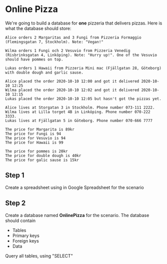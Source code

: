 # Online Pizza

We're going to build a database for **one** pizzeria that delivers pizzas. Here is what the database should store:

    Alice orders 2 Margaritas and 3 Fungi from Pizzeria Formaggio (Flemingsgatan 7, Stockholm). Note: "Vegan!"

    Wilma orders 1 Fungi och 2 Vesuvio from Pizzeria Venedig  (Risbrinksgatan 4, Linköping). Note: "Hurry up!". One of the Vesuvio should have pommes on top.

    Lukas orders 1 Hawaii from Pizzeria Mini mac (Fjällgatan 28, Göteborg) with double dough and garlic sause.

    Alice placed the order 2020-10-10 12:00 and got it delivered 2020-10-10 12:25
    Wilma placed the order 2020-10-10 12:02 and got it delivered 2020-10-10 12:15
    Lukas placed the order 2020-10-10 12:05 but hasn't got the pizzas yet.

    Alice lives at Storgatan 3 in Stockholm. Phone number 073-111 2222.
    Wilma lives at Lilla torget 4B in Linköping. Phone number 070-222 3333.
    Lukas lives at Fjällgatan 5 in Göteborg. Phone number 070-666 7777

    The price for Margarita is 89kr
    The price for Fungi is 94
    The price for Vesuvio is 94
    The price for Hawaii is 99

    The price for pommes is 20kr
    The price for double dough is 40kr
    The price for galic sause is 15kr


## Step 1

Create a spreadsheet using in Google Spreadsheet for the scenario

## Step 2

Create a database named **OnlinePizza** for the scenario. The database should contain

* Tables
* Primary keys
* Foreign keys
* Data

Query all tables, using "SELECT"

